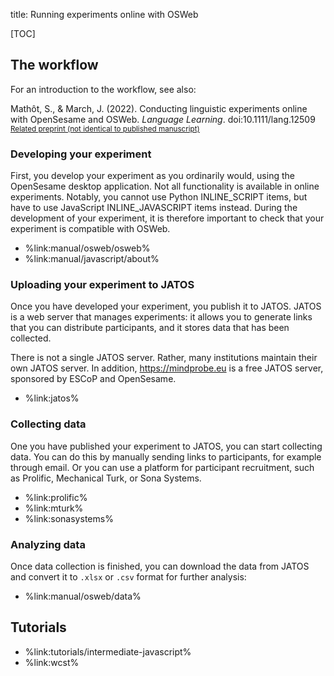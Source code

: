 title: Running experiments online with OSWeb


[TOC]


## The workflow

For an introduction to the workflow, see also:

Mathôt, S., & March, J. (2022). Conducting linguistic experiments online with OpenSesame and OSWeb. *Language Learning*. doi:10.1111/lang.12509
<br /><small>[Related preprint (not identical to published manuscript)](https://doi.org/10.31234/osf.io/wnryc)</small>


### Developing your experiment

First, you develop your experiment as you ordinarily would, using the OpenSesame desktop application. Not all functionality is available in online experiments. Notably, you cannot use Python INLINE_SCRIPT items, but have to use JavaScript INLINE_JAVASCRIPT items instead. During the development of your experiment, it is therefore important to check that your experiment is compatible with OSWeb.

- %link:manual/osweb/osweb%
- %link:manual/javascript/about%


### Uploading your experiment to JATOS

Once you have developed your experiment, you publish it to JATOS. JATOS is a web server that manages experiments: it allows you to generate links that you can distribute participants, and it stores data that has been collected.

There is not a single JATOS server. Rather, many institutions maintain their own JATOS server. In addition, <https://mindprobe.eu> is a free JATOS server, sponsored by ESCoP and OpenSesame.

- %link:jatos%


### Collecting data

One you have published your experiment to JATOS, you can start collecting data. You can do this by manually sending links to participants, for example through email. Or you can use a platform for participant recruitment, such as Prolific, Mechanical Turk, or Sona Systems.

- %link:prolific%
- %link:mturk%
- %link:sonasystems%


### Analyzing data

Once data collection is finished, you can download the data from JATOS and convert it to `.xlsx` or `.csv` format for further analysis:

- %link:manual/osweb/data%


## Tutorials

- %link:tutorials/intermediate-javascript%
- %link:wcst%
